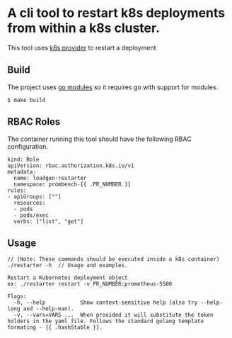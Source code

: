 # A cli tool to restart k8s deployments from within a k8s cluster. 

This tool uses [k8s provider](../../pkg/provider/k8s) to restart a deployment

## Build
The project uses [go modules](https://github.com/golang/go/wiki/Modules) so it requires go with support for modules.

```
$ make build
```

## RBAC Roles
The container running this tool should have the following RBAC configuration.
```
kind: Role
apiVersion: rbac.authorization.k8s.io/v1
metadata:
  name: loadgen-restarter
  namespace: prombench-{{ .PR_NUMBER }}
rules:
- apiGroups: [""]
  resources:
  - pods
  - pods/exec
  verbs: ["list", "get"]
```

## Usage
```
// (Note: These commands should be executed inside a k8s container)
./restarter -h  // Usage and examples. 

Restart a Kubernetes deployment object
ex: ./restarter restart -v PR_NUMBER:prometheus-5500

Flags:
  -h, --help           Show context-sensitive help (also try --help-long and --help-man).
  -v, --vars=VARS ...  When provided it will substitute the token holders in the yaml file. Follows the standard golang template formating - {{ .hashStable }}.
```